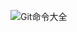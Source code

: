 ![Git命令大全](https://gitee.com/Chailar/image/raw/master/img/Git%E5%91%BD%E4%BB%A4%E5%A4%A7%E5%85%A8.jpg)

